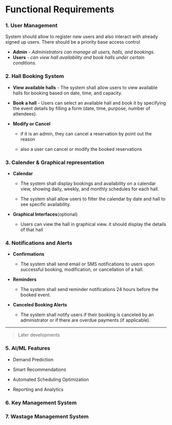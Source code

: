 # Functional Requirements

### 1. User Management

System should allow to register new users and also interact with already signed up users.
There should be a priority base access control

- **Admin** - *Administrators can manage all users, halls, and bookings.*  
- **Users** - *can view hall availability and book halls under certain conditions.*


### 2. Hall Booking System

- **View available halls** - The system shall allow users to view available halls for booking based on date, time, and capacity.

- **Book a hall** - Users can select an available hall and book it by specifying the event details by filling a form (date, time, purpose, number of attendees).

- **Modify or Cancel** 
    - if it is an admin, they can cancel a reservation by point out the reason

    - also a user can cancel or modify the booked reservations

### 3. Calender & Graphical representation

- **Calendar** 
    - The system shall display bookings and availability on a calendar view, showing daily, weekly, and monthly schedules for each hall.

    - The system shall allow users to filter the calendar by date and hall to see specific availability.

- **Graphical Interfaces**(optional)
    - Users can view the hall in graphical view. it should display the details of that hall

### 4. Notifications and Alerts

- **Confirmations**
    - The system shall send email or SMS notifications to users upon successful booking, modification, or cancellation of a hall.

- **Reminders** 
    - The system shall send reminder notifications 24 hours before the booked event.

- **Canceled Booking Alerts**
    - The system shall notify users if their booking is canceled by an administrator or if there are overdue payments (if applicable).


---
> Later developments

### 5. AI/ML Features

- Demand Prediction

- Smart Recommendations

- Automated Scheduling Optimization

- Reporting and Analytics

### 6. Key Management System

### 7. Wastage Management System